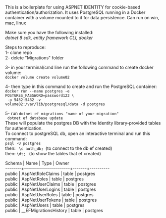 This is a boilerplate for using ASPNET IDENTITY for cookie-based authentication/authorization. It uses PostgreSQL running in a Docker container with a volume
mounted to it for data persistence. Can run on win, mac, linux

Make sure you have the following installed: <br>
<em>dotnet 8 sdk, entity framework CLI, docker</em>

Steps to reproduce: <br>
1- clone repo <br>
2- delete "Migrations" folder <br>

3- in your terminal/cmd line run the following command to create docker volume: <br>
 <code>docker volume create volume02</code> 
 <br>

4- then type in this command to create and run the PostgreSQL container:<br>
<code>docker run --name postgres -e POSTGRES_PASSWORD=password123 \ <br>
-p 5432:5432 -v volume02:/var/lib/postgresql/data -d postgres</code> <br>

5- run <code>dotnet ef migrations "name of your migration"</code> <br>
     <code> dotnet ef database update </code> <br>
 These will populate the postgres DB with the Identity library-provided tables for authentication. 
<br>
To connect to postgreSQL db, open an interactive terminal and run this command:<br>
<code>psql -U postgres</code> <br>
then: <code> \c auth_db; </code>(to connect to the db ef created)<br>
then: <code>\dt; </code> (to show the tables that ef created) <br>

 Schema |         Name          | Type  |  Owner   <br>
--------+-----------------------+-------+---------- <br>
 public | AspNetRoleClaims      | table | postgres <br>
 public | AspNetRoles           | table | postgres <br>
 public | AspNetUserClaims      | table | postgres <br>
 public | AspNetUserLogins      | table | postgres <br>
 public | AspNetUserRoles       | table | postgres <br>
 public | AspNetUserTokens      | table | postgres <br>
 public | AspNetUsers           | table | postgres <br>
 public | __EFMigrationsHistory | table | postgres <br>

 
